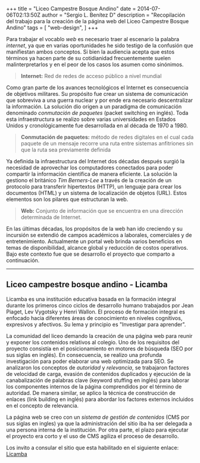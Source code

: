 +++
title = "Liceo Campestre Bosque Andino"
date = 2014-07-06T02:13:50Z
author = "Sergio L. Benítez D"
description = "Recopilación del trabajo para la creación de la página web del Liceo Campestre Bosque Andino"
tags = [
    "web-design",
]
+++

Para trabajar el vocablo _web_ es necesario traer al escenario la palabra _internet_, ya que en varias oportunidades he sido testigo de la confusión que manifiestan ambos conceptos. Si bien la audiencia acepta que estos términos ya hacen parte de su cotidianidad frecuentemente suelen malinterpretarlos y en el peor de los casos los asumen como sinónimos.

> __Internet:__ Red de redes de acceso público a nivel mundial

Como gran parte de los avances tecnológicos el Internet es consecuencia de objetivos militares. Su propósito fue crear un sistema de comunicación que sobreviva a una guerra nuclear y por ende era necesario descentralizar la información. La solución dio origen a un paradigma de comunicación denominado _conmutación de paquetes_ (packet switching en inglés). Toda esta infraestructura se realizo sobre varias universidades en Estados Unidos y cronológicamente fue desarrollada en al década de 1970 a 1980.

> __Conmutación de paquetes:__ método de redes digitales en el cual cada paquete de un mensaje recorre una ruta entre sistemas anfitriones sin que la ruta sea previamente definida

Ya definida la infraestructura del Internet dos décadas después surgió la necesidad de aprovechar los computadores conectados para poder compartir la información científica de manera eficiente. La solución la gestiono el británico _Tim Berners-Lee_ a través de la creación de un protocolo para transferir hipertextos (HTTP), un lenguaje para crear los documentos (HTML) y un sistema de localización de objetos (URL). Estos elementos son los pilares que estructuran la web.

> __Web:__ Conjunto de información que se encuentra en una dirección determinada de Internet.

En las últimas décadas, los propósitos de la web han ido creciendo y su incursión se extendió de campos académicos a laborales, comerciales y de entretenimiento. Actualmente un portal web brinda varios beneficios en temas de disponibilidad, alcance global y reducción de costos operativos. Bajo este contexto fue que se desarrollo el proyecto que comparto a continuación.

* * *

## Liceo campestre bosque andino - Licamba

Licamba es una institución educativa basada en la formación integral durante los primeros cinco ciclos de desarrollo humano trabajados por Jean Piaget, Lev Vygotsky y Henri Wallon. El proceso de formación integral es enfocado hacia diferentes áreas de conocimiento en niveles cognitivos, expresivos y afectivos. Su lema y principio es "Investigar para aprender".

La comunidad del liceo demando la creación de una página web para reunir y exponer los contenidos relativos al colegio. Uno de los requisitos del proyecto consistía en el posicionamiento en motores de búsqueda (SEO por sus siglas en inglés). En consecuencia, se realizo una profunda investigación para poder elaborar una web optimizada para SEO. Se analizaron los conceptos de _autoridad_ y _relevancia_, se trabajaron factores de velocidad de carga, evasión de contenidos duplicados y ejecución  de la canabalización de palabras clave (keyword stuffing en inglés) para laborar los componentes internos de la página comprendidos por el término de autoridad. De manera similar, se aplico la técnica de construcción de enlaces (link building en inglés) para abordar los factores externos incluidos en el concepto de relevancia.

La página web se creo con un _sistema de gestión de contenidos_ (CMS por  sus siglas en ingles) ya que la administración del sitio iba ha ser delegada a una persona interna de la institución. Por otra parte, el plazo para ejecutar el proyecto era corto y el uso de CMS agiliza el proceso de desarrollo.

Los invito a consular el sitio que esta habilitado en el siguiente enlace: <a href="https://licamba.edu.co" target="_blank">Licamba</a>
